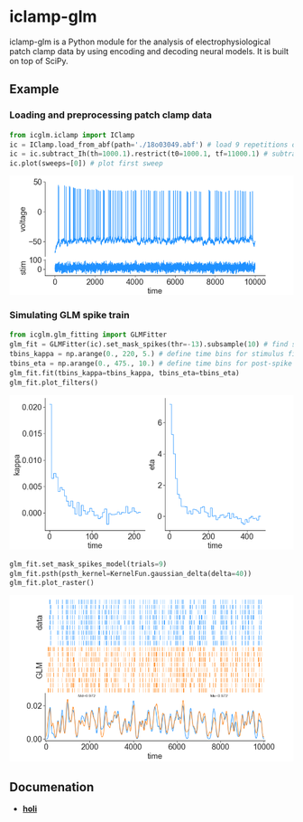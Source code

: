 # iclamp-glm
iclamp-glm is a Python module for the analysis of electrophysiological patch clamp data by using encoding and decoding neural models. It is built on top of SciPy.

## Example
### Loading and preprocessing patch clamp data
```python
from icglm.iclamp import IClamp
ic = IClamp.load_from_abf(path='./18o03049.abf') # load 9 repetitions of voltage response to noisy stimulation
ic = ic.subtract_Ih(th=1000.1).restrict(t0=1000.1, tf=11000.1) # subtract holding current and restrict data
ic.plot(sweeps=[0]) # plot first sweep
```
<p align="center">
  <img src=/examples/ic_plot.png>
</p>

### Simulating GLM spike train
```python
from icglm.glm_fitting import GLMFitter
glm_fit = GLMFitter(ic).set_mask_spikes(thr=-13).subsample(10) # find spikes and subsample signal
tbins_kappa = np.arange(0., 220, 5.) # define time bins for stimulus filter
tbins_eta = np.arange(0., 475., 10.) # define time bins for post-spike filter
glm_fit.fit(tbins_kappa=tbins_kappa, tbins_eta=tbins_eta)
glm_fit.plot_filters()
```

<p align="center">
  <img src=examples/filters.png>
</p>

```python
glm_fit.set_mask_spikes_model(trials=9)
glm_fit.psth(psth_kernel=KernelFun.gaussian_delta(delta=40))
glm_fit.plot_raster()
```
<p align="center">
  <img src=examples/raster_plot.png>
</p>

## Documenation
* **[holi](/doc/)**
